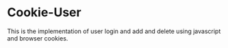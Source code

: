 # Cookie-User
This is the implementation of user login and add and delete using javascript and browser cookies.
